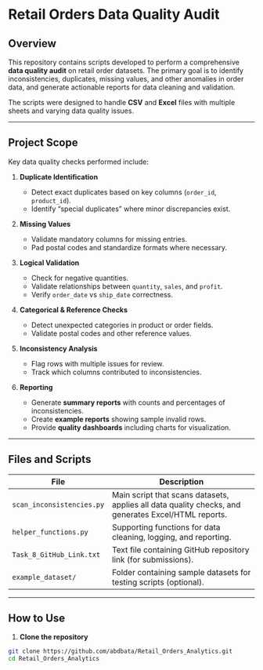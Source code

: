 # Retail Orders Data Quality Audit

## Overview
This repository contains scripts developed to perform a comprehensive **data quality audit** on retail order datasets. The primary goal is to identify inconsistencies, duplicates, missing values, and other anomalies in order data, and generate actionable reports for data cleaning and validation.

The scripts were designed to handle **CSV** and **Excel** files with multiple sheets and varying data quality issues.

---

## Project Scope
Key data quality checks performed include:

1. **Duplicate Identification**
   - Detect exact duplicates based on key columns (`order_id`, `product_id`).
   - Identify “special duplicates” where minor discrepancies exist.

2. **Missing Values**
   - Validate mandatory columns for missing entries.
   - Pad postal codes and standardize formats where necessary.

3. **Logical Validation**
   - Check for negative quantities.
   - Validate relationships between `quantity`, `sales`, and `profit`.
   - Verify `order_date` vs `ship_date` correctness.

4. **Categorical & Reference Checks**
   - Detect unexpected categories in product or order fields.
   - Validate postal codes and other reference values.

5. **Inconsistency Analysis**
   - Flag rows with multiple issues for review.
   - Track which columns contributed to inconsistencies.

6. **Reporting**
   - Generate **summary reports** with counts and percentages of inconsistencies.
   - Create **example reports** showing sample invalid rows.
   - Provide **quality dashboards** including charts for visualization.

---

## Files and Scripts

| File | Description |
|------|-------------|
| `scan_inconsistencies.py` | Main script that scans datasets, applies all data quality checks, and generates Excel/HTML reports. |
| `helper_functions.py` | Supporting functions for data cleaning, logging, and reporting. |
| `Task_8_GitHub_Link.txt` | Text file containing GitHub repository link (for submissions). |
| `example_dataset/` | Folder containing sample datasets for testing scripts (optional). |

---

## How to Use

1. **Clone the repository**
```bash
git clone https://github.com/abdbata/Retail_Orders_Analytics.git
cd Retail_Orders_Analytics
